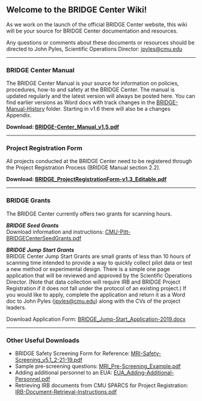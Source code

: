 ## Welcome to the BRIDGE Center Wiki!
As we work on the launch of the official BRIDGE Center website, this wiki will be your source for BRIDGE Center documentation and resources. 

Any questions or comments about these documents or resources should be directed to John Pyles, Scientific Operations Director: [jpyles@cmu.edu](mailto:jpyles@cmu.edu)

***

### BRIDGE Center Manual
The BRIDGE Center Manual is your source for information on policies, procedures, how-to and safety at the BRIDGE Center. The manual is updated regularly and the latest version will always be posted here. You can find earlier versions as Word docs with track changes in the [BRIDGE-Manual-History](https://github.com/BRIDGE-Center/BRIDGE-Public-Wiki/tree/master/BRIDGE-Documents/BRIDGE-Manual-History) folder. Starting in v1.6 there will also be a changes Appendix.

**Download: [BRIDGE-Center_Manual_v1.5.pdf](https://github.com/BRIDGE-Center/BRIDGE-Public-Wiki/raw/master/BRIDGE-Documents/BRIDGE-Center_Manual_v1.5.pdf)**

***

### Project Registration Form
All projects conducted at the BRIDGE Center need to be registered through the Project Registration Process (BRIDGE Manual section 2.2). 

**Download: [BRIDGE_ProjectRegistrationForm-v1.3_Editable.pdf](https://github.com/BRIDGE-Center/BRIDGE-Public-Wiki/blob/master/BRIDGE-Documents/BRIDGE_ProjectRegistrationForm-v1.3_Editable.pdf)**

***

### BRIDGE Grants
The BRIDGE Center currently offers two grants for scanning hours.

_**BRIDGE Seed Grants**_\
Download information and instructions: [CMU-Pitt-BRIDGECenterSeedGrants.pdf](https://github.com/BRIDGE-Center/BRIDGE-Public-Wiki/blob/master/BRIDGE-Documents/CMU-Pitt-BRIDGECenterSeedGrants.pdf)

_**BRIDGE Jump Start Grants**_\
BRIDGE Center Jump Start Grants are small grants of less than 10 hours of scanning time intended to provide a way to quickly collect pilot data or test a new method or experimental design. There is a simple one page application that will be reviewed and approved by the Scientific Operations Director. (Note that data collection will require IRB and BRIDGE Project Registration if it does not fall under the protocol of an existing project.) If you would like to apply, complete the application and return it as a Word doc to John Pyles (jpyles@cmu.edu) along with the CVs of the project leaders.

Download Application Form: [BRIDGE_Jump-Start_Application-2019.docx](https://github.com/BRIDGE-Center/BRIDGE-Public-Wiki/blob/master/BRIDGE-Documents/BRIDGE_Jump-Start_Application-2019.docx)

***

### Other Useful Downloads
* BRIDGE Safety Screening Form for Reference: [MRI-Safety-Screening_v5.1_2-21-19.pdf](https://github.com/BRIDGE-Center/BRIDGE-Public-Wiki/blob/master/BRIDGE-Documents/MRI-Safety-Screening_v5.1_2-21-19.pdf)
* Sample pre-screening questions: [MRI_Pre-Screening_Example.pdf](https://github.com/BRIDGE-Center/BRIDGE-Public-Wiki/blob/master/BRIDGE-Documents/MRI_Pre-Screening_Example.pdf)
* Adding additional personnel to an EUA: [EUA_Adding-Additional-Personnel.pdf](https://github.com/BRIDGE-Center/BRIDGE-Public-Wiki/blob/master/BRIDGE-Documents/EUA_Adding-Additional-Personnel.pdf)
* Retrieving IRB documents from CMU SPARCS for Project Registration: [IRB-Document-Retrieval-Instructions.pdf](https://github.com/BRIDGE-Center/BRIDGE-Public-Wiki/blob/master/BRIDGE-Documents/IRB-Document-Retrieval-Instructions.pdf)
